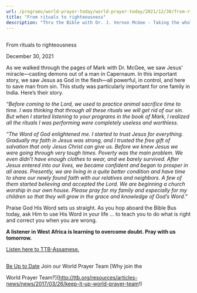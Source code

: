 ```yaml
---
url: /programs/world-prayer-today/world-prayer-today/2021/12/30/from-rituals-to-righteousness
title: "From rituals to righteousness"
description: "Thru the Bible with Dr. J. Vernon McGee - Taking the whole Word to the whole world"
---
```







## 
 From rituals to righteousness


December 30, 2021




As we walked through the pages of Mark with Dr. McGee, we saw Jesus’ miracle—casting demons out of a man in Capernaum. In this important story, we saw Jesus as God in the flesh—all powerful, in control, and here to save man from sin. This study was particularly important for one family in India. Here’s their story.

*“Before coming to the Lord, we used to practice animal sacrifice time to time. I was thinking that through all these rituals we will get rid of our sin. But when I started listening to your programs in the book of Mark, I realized all the rituals I was performing were completely useless and worthless.* 

*“The Word of God enlightened me. I started to trust Jesus for everything. Gradually my faith in Jesus was strong, and I trusted the free gift of salvation that only Jesus Christ can give us. Before we knew Jesus we were going through very tough times. Poverty was the main problem. We even didn’t have enough clothes to wear, and we barely survived. After Jesus entered into our lives, we became confident and began to prosper in all areas. Presently, we are living in a quite better condition and have time to share our newly found faith with our relatives and neighbors. A few of them started believing and accepted the Lord. We are beginning a church worship in our own house. Please pray for my family and especially for my children so that they will grow in the grace and knowledge of God’s Word.”*

Praise God His Word sets us straight. As you hop aboard the Bible Bus today, ask Him to use His Word in your life … to teach you to do what is right and correct you when you are wrong. 

**A listener in West Africa is learning to overcome doubt. Pray with us tomorrow.**

[Listen here to TTB-Assamese.](https://ttb.twr.org/home/day,0437/language,ASM)







## 




[Be Up to Date](http://feeds.feedburner.com/WorldPrayerToday "World Prayer Today RSS Feed")
Join our World Prayer Team
[Why join the  

World Prayer Team?](http://ttb.org/resources/articles-news/news/2017/03/26/keep-it-up-world-prayer-team!)




